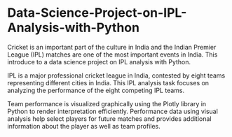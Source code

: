 # Data-Science-Project-on-IPL-Analysis-with-Python

Cricket is an important part of the culture in India and the Indian Premier League (IPL) matches are one of the most important events in India. This introduce to a data science project on IPL analysis with Python.

IPL is a major professional cricket league in India, contested by eight teams representing different cities in India. This IPL analysis task focuses on analyzing the performance of the eight competing IPL teams.

Team performance is visualized graphically using the Plotly library in Python to render interpretation efficiently. Performance data using visual analysis help select players for future matches and provides additional information about the player as well as team profiles.
